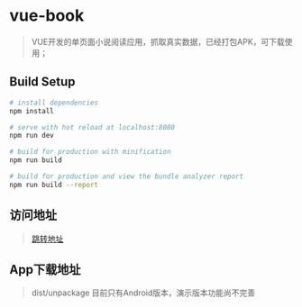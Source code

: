 # vue-book

> VUE开发的单页面小说阅读应用，抓取真实数据，已经打包APK，可下载使用；

## Build Setup

``` bash
# install dependencies
npm install

# serve with hot reload at localhost:8080
npm run dev

# build for production with minification
npm run build

# build for production and view the bundle analyzer report
npm run build --report
```

## 访问地址
> [跳转地址](http://140.143.136.44)

## App下载地址
> dist/unpackage
> 目前只有Android版本，演示版本功能尚不完善
